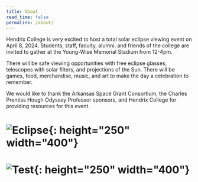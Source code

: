```yaml
---
title: About
read_time: false
permalink: /about/
---
```


Hendrix College is very excited to host a total solar eclipse viewing event on April 8, 2024. Students, staff, faculty, alumni, and friends of the college are invited to gather at the Young-Wise Memorial Stadium from 12-4pm.

There will be safe viewing opportunities with free eclipse glasses, telescopes with solar filters, and projections of the Sun. There will be games, food, merchandise, music, and art to make the day a celebration to remember.

We would like to thank the Arkansas Space Grant Consortium, the Charles Prentiss Hough Odyssey Professor sponsors, and Hendrix College for providing resources for this event. 

# ![Eclipse](/blog/assets/images/TotalSolarEclipse.jpg){: height="250" width="400"}
# ![Test](/blog/assets/images/SolarEclipseInfo1.jpg){: height="250" width="400"}
